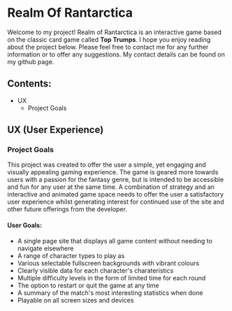 # Realm Of Rantarctica

Welcome to my project! Realm of Rantarctica is an interactive game based on the classic card game called **Top Trumps**.  I hope you enjoy reading about the project below.  Please feel free to contact me for any further information or to offer any suggestions. My contact details can be found on my github page.

## Contents:
* UX
  * Project Goals

## UX (User Experience)
### Project Goals
This project was created to offer the user a simple, yet engaging and visually appealing gaming experience. The game is geared more towards users with a passion for the fantasy genre, but is intended to be accessible and fun for any user at the same time. A combination of strategy and an interactive and animated game space needs to offer the user a satisfactory user experience whilst generating interest for continued use of the site and other future offerings from the developer. 

#### User Goals:
* A single page site that displays all game content without needing to navigate elsewhere
* A range of character types to play as
* Various selectable fullscreen backgrounds with vibrant colours
* Clearly visible data for each character's charateristics
* Multiple difficulty levels in the form of limited time for each round
* The option to restart or quit the game at any time
* A summary of the match's most interesting statistics when done
* Playable on all screen sizes and devices
